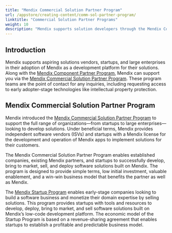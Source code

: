 ```yaml
---
title: "Mendix Commercial Solution Partner Program"
url: /appstore/creating-content/comm-sol-partner-program/
linktitle: "Commercial Solution Partner Programs"
weight: 10
description: "Mendix supports solution developers through the Mendix Component Partner Program and Mendix Commercial Solution Partner Program."
---
```


## Introduction

Mendix supports aspiring solutions vendors, startups, and large enterprises in their adoption of Mendix as a development platform for their solutions. Along with the [Mendix Component Partner Program](/appstore/partner-program/), Mendix can support you via the [Mendix Commercial Solution Partner Program](https://www.mendix.com/partners/become-a-partner/isv-program/). These program teams are the point of contact for any inquiries, including requesting access to early adopter-stage technologies like intellectual property protection.

## Mendix Commercial Solution Partner Program

Mendix introduced the [Mendix Commercial Solution Partner Program](https://www.mendix.com/partners/become-a-partner/isv-program/) to support the full range of organizations—from startups to large enterprises—looking to develop solutions. Under beneficial terms, Mendix provides independent software vendors (ISVs) and startups with a Mendix license for the development and operation of Mendix apps to implement solutions for their customers.

The Mendix Commercial Solution Partner Program enables established companies, existing Mendix partners, and startups to successfully develop, bring to market, sell, and deploy software solutions built on Mendix. The program is designed to provide simple terms, low initial investment, valuable enablement, and a win-win business model that benefits the partner as well as Mendix.

The [Mendix Startup Program](https://www.mendix.com/startup-program/) enables early-stage companies looking to build a software business and monetize their domain expertise by selling solutions. This program provides startups with tools and resources to develop, deploy, bring to market, and sell software solutions built on Mendix’s low-code development platform. The economic model of the Startup Program is based on a revenue-sharing agreement that enables startups to establish a profitable and predictable business model.
